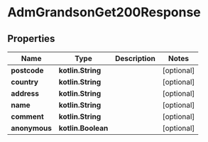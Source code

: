 
# AdmGrandsonGet200Response

## Properties
Name | Type | Description | Notes
------------ | ------------- | ------------- | -------------
**postcode** | **kotlin.String** |  |  [optional]
**country** | **kotlin.String** |  |  [optional]
**address** | **kotlin.String** |  |  [optional]
**name** | **kotlin.String** |  |  [optional]
**comment** | **kotlin.String** |  |  [optional]
**anonymous** | **kotlin.Boolean** |  |  [optional]



